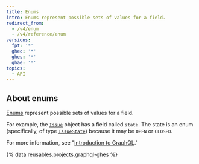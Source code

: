 ```yaml
---
title: Enums
intro: Enums represent possible sets of values for a field.
redirect_from:
  - /v4/enum
  - /v4/reference/enum
versions:
  fpt: '*'
  ghec: '*'
  ghes: '*'
  ghae: '*'
topics:
  - API
---
```


## About enums

[Enums](https://graphql.github.io/graphql-spec/June2018/#sec-Enums) represent possible sets of values for a field.

For example, the [`Issue`](/graphql/reference/objects#issue) object has a field called `state`. The state is an enum (specifically, of type [`IssueState`](/graphql/reference/enums#issuestate)) because it may be `OPEN` or `CLOSED`.

For more information, see "[Introduction to GraphQL](/graphql/guides/introduction-to-graphql)."

{% data reusables.projects.graphql-ghes %}

<!-- Content after this section is automatically generated -->
